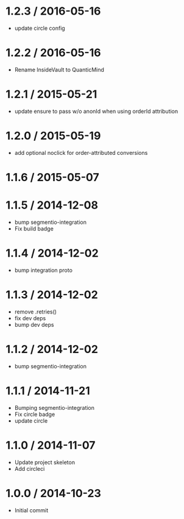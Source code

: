 
1.2.3 / 2016-05-16
==================

  * update circle config

1.2.2 / 2016-05-16
==================

  * Rename InsideVault to QuanticMind

1.2.1 / 2015-05-21
==================

 * update ensure to pass w/o anonId when using orderId attribution

1.2.0 / 2015-05-19
==================

 * add optional noclick for order-attributed conversions

1.1.6 / 2015-05-07
==================



1.1.5 / 2014-12-08
==================

 * bump segmentio-integration
 * Fix build badge

1.1.4 / 2014-12-02
==================

 * bump integration proto

1.1.3 / 2014-12-02
==================

 * remove .retries()
 * fix dev deps
 * bump dev deps

1.1.2 / 2014-12-02
==================

 * bump segmentio-integration

1.1.1 / 2014-11-21
==================

 * Bumping segmentio-integration
 * Fix circle badge
 * update circle

1.1.0 / 2014-11-07
==================

  * Update project skeleton
  * Add circleci

1.0.0 / 2014-10-23
==================

  * Initial commit
